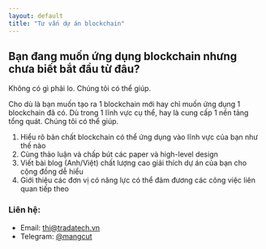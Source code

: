 ```yaml
---
layout: default
title: "Tư vấn dự án blockchain"
---
```


## Bạn đang muốn ứng dụng blockchain nhưng chưa biết bắt đầu từ đâu?
<p> </p>

Không có gì phải lo. Chúng tôi có thể giúp.

Cho dù là bạn muốn tạo ra 1 blockchain mới hay chỉ muốn ứng dụng 1 blockchain đã có. Dù trong 1 lĩnh vực cụ thể, hay là cung cấp 1 nền tảng tổng quát. Chúng tôi có thể giúp.

1. Hiểu rõ bản chất blockchain có thể ứng dụng vào lĩnh vực của bạn như thế nào
2. Cùng thảo luận và chấp bút các paper và high-level design
3. Viết bài blog (Anh/Việt) chất lượng cao giải thích dự án của bạn cho cộng đồng dễ hiểu
4. Giới thiệu các đơn vị có năng lực có thể đảm đương các công việc liên quan tiếp theo

### Liên hệ:

- Email: <a href="mailto:thi@tradatech.vn" target="_blank">thi@tradatech.vn</a>
- Telegram: <a href="https://t.me/mangcut" target="_blank">@mangcut</a>